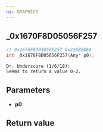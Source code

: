 ```yaml
---
ns: GRAPHICS
---
```

## _0x1670F8D05056F257

```c
// 0x1670F8D05056F257 0x226B08EA
int _0x1670F8D05056F257(Any* p0);
```

```
Dr. Underscore (1/6/18):  
Seems to return a value 0-2.  
```

## Parameters
* **p0**: 

## Return value
